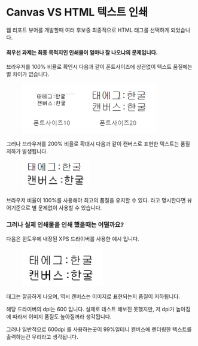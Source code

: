 # Canvas VS HTML 텍스트 인쇄

웹 리포트 뷰어를 개발할때 여러 후보중 최종적으로 HTML 태그를 선택하게 되었습니다.&#x20;



#### 최우선 과제는 최종 목적지인 인쇄물이 얼마나 잘 나오냐의 문제입니다.&#x20;



브라우저를 100% 비율로 확인시 다음과 같이 폰트사이즈에 상관없이 텍스트 품질에는 별 차이가 없습니다.&#x20;

<figure><img src="../../.gitbook/assets/image.png" alt=""><figcaption></figcaption></figure>

그러나 브라우저를 200% 비율로 확대시 다음과 같이 캔버스로 표현한 텍스트는 품질 저하가 발생됩니다.

<figure><img src="../../.gitbook/assets/image (1).png" alt=""><figcaption></figcaption></figure>

브라우저 비율이 100%를 사용해야 최고의 품질을 유지할 수 있다. 라고 명시한다면 뷰어기준으로 별 문제없이 사용할 수 있습니다.&#x20;

### 그러나 실제 인쇄물을 인쇄 했을때는 어떨까요?

다음은 윈도우에 내장된 XPS 드라이버를 사용한 예시 입니다.&#x20;

<figure><img src="../../.gitbook/assets/image (2).png" alt=""><figcaption></figcaption></figure>

태그는 깔끔하게 나오며, 역시 캔버스는 이미지로 표현되는지 품질이 저하됩니다.&#x20;

해당 드라이버의 dpi는 600 입니다.  실제로 테스트 해보진 못했지만, 저 dpi가 높아짐에 따라서 이미지 품질도 높아질꺼라 생각됩니다.&#x20;



그러나 일반적으로 600dpi 를 사용하는곳이 99%일테니 캔버스에 렌더링한 텍스트를 출력하는건 무리라고 생각됩니다.&#x20;
